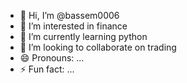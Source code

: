- 👋 Hi, I’m @bassem0006
- 👀 I’m interested in finance
- 🌱 I’m currently learning python 
- 💞️ I’m looking to collaborate on trading
- 😄 Pronouns: ...
- ⚡ Fun fact: ...

<!---
bassem0006/bassem0006 is a ✨ special ✨ repository because its `README.md` (this file) appears on your GitHub profile.
You can click the Preview link to take a look at your changes.
--->
